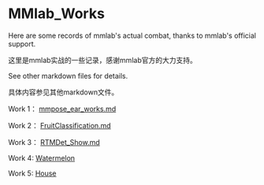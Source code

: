 # MMlab_Works
Here are some records of mmlab's actual combat, thanks to mmlab's official support.

这里是mmlab实战的一些记录，感谢mmlab官方的大力支持。



See other markdown files for details.

具体内容参见其他markdown文件。

Work 1：
[mmpose_ear_works.md](mmpose_ear_works.md)

Work 2：
[FruitClassification.md](FruitClassification.md)

Work 3：
[RTMDet_Show.md](RTMDet_Show.md)

Work 4:
[Watermelon](Work04.md)

Work 5:
[House](Work05.md)
